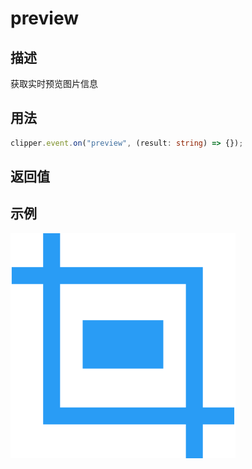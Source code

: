 # preview

<backTop />

## 描述

获取实时预览图片信息

## 用法

```ts
clipper.event.on("preview", (result: string) => {});
```

## 返回值

## 示例

<img src='/public/logo.svg'/>
